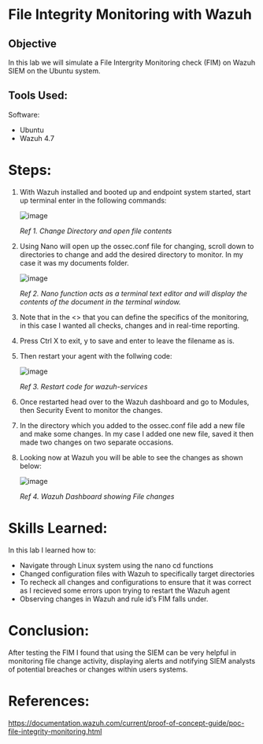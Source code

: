 
# File Integrity Monitoring with Wazuh 

## Objective
In this lab we will simulate a File Intergrity Monitoring check (FIM) on Wazuh SIEM on the Ubuntu system. 

## Tools Used: 
Software: 
 - Ubuntu
 - Wazuh 4.7

# Steps:
  1. With Wazuh installed and booted up and endpoint system started, start up terminal enter in the following commands:
     
     ![image](https://github.com/dilocho/File-Intergrity-Monitoring/assets/38048735/231999e7-288c-4b22-9484-d57c4c12629c)
     
      *Ref 1. Change Directory and open file contents*

  3. Using Nano will open up the ossec.conf file for changing, scroll down to directories to change and add the desired directory to monitor. In my case it was my documents folder. 

     ![image](https://github.com/dilocho/File-Intergrity-Monitoring/assets/38048735/fafac0f0-2def-4f46-bdde-368bc1381a66)

      *Ref 2. Nano function acts as a terminal text editor and will display the contents of the document in the terminal window.*
     
  4. Note that in the <> that you can define the specifics of the monitoring, in this case I wanted all checks, changes and in real-time reporting.
  6. Press Ctrl X to exit, y to save and enter to leave the filename as is. 
  7. Then restart your agent with the follwing code:

     ![image](https://github.com/dilocho/File-Intergrity-Monitoring/assets/38048735/d7105f20-fa37-471e-b3b2-af0a9d839bd8)
     
      *Ref 3. Restart code for wazuh-services*
     
  9. Once restarted head over to the Wazuh dashboard and go to Modules, <Device Name> then Security Event to monitor the changes. 
  10. In the directory which you added to the ossec.conf file add a new file and make some changes. In my case I added one new file, saved it then made two changes on two separate occasions. 
  11. Looking now at Wazuh you will be able to see the changes as shown below:

      ![image](https://github.com/dilocho/File-Intergrity-Monitoring/assets/38048735/c0f53139-6e63-4ef3-b915-95095cf257b1)
      
      *Ref 4. Wazuh Dashboard showing File changes*
       
# Skills Learned: 
In this lab I learned how to: 
- Navigate through Linux system using the nano cd functions 
- Changed configuration files with Wazuh to specifically target directories 
- To recheck all changes and configurations to ensure that it was correct as I recieved some errors upon trying to restart the Wazuh agent
- Observing changes in Wazuh and rule id’s FIM falls under.
      
# Conclusion: 
After testing the FIM I found that using the SIEM can be very helpful in monitoring file change activity, displaying alerts and notifying SIEM analysts of potential breaches or changes within users systems. 

# References: 
  https://documentation.wazuh.com/current/proof-of-concept-guide/poc-file-integrity-monitoring.html 
      
